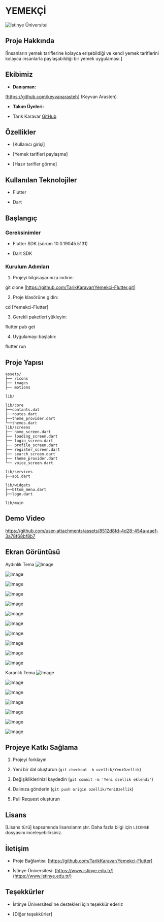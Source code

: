 # YEMEKÇİ

![İstinye Üniversitei](https://www.unitededucation.com/linklogoch/istinye-university-logo.png)

 ## Proje Hakkında

[İnsanların yemek tariflerine kolayca erişebildiği ve kendi yemek tariflerini kolayca insanlarla paylaşabildiği bir yemek uygulaması.]

## Ekibimiz

-   **Danışman:**  
   
   [https://github.com/keyvanarasteh] (Keyvan Arasteh)
    
-   **Takım Üyeleri:**
    
-   Tarık Karavar [GitHub](https://github.com/TarikKaravar)
    

## Özellikler
    
-   [Kullanıcı girişi]
    
-   [Yemek tarifleri paylaşma]

-   [Hazır tarifler görme]
    

## Kullanılan Teknolojiler

-   Flutter
    
-   Dart
    
## Başlangıç


### Gereksinimler

- Flutter SDK (sürüm 10.0.19045.5131)

- Dart SDK


### Kurulum Adımları

1.  Projeyi bilgisayarınıza indirin:

git  clone [https://github.com/TarikKaravar/Yemekci-Flutter.git]

2.  Proje klasörüne gidin:

cd [Yemekci-Flutter]

3.  Gerekli paketleri yükleyin:

flutter  pub  get

4.  Uygulamayı başlatın:

flutter  run

## Proje Yapısı

```
assets/
├── /icons 
├── images 
├── motions 

lib/

lib/core
├──contants.dat
├──routes.dart
├──theme_provider.dart
└──themes.dart
lib/screens
├── home_screen.dart
├── loading_screen.dart
├── login_screen.dart
├── profile_screen.dart
├── register_screen.dart
├── search_screen.dart
├── theme_provider.dart
└── voice_screen.dart

lib/services
├──api.dart

lib/widgets
├──bttom_menu.dart
├──logo.dart

lib/main
```
## Demo Video
https://github.com/user-attachments/assets/8512d8fd-4d28-454a-aaef-3a78f68bf8b7

## Ekran Görüntüsü


Aydınlık Tema
![Image](https://github.com/user-attachments/assets/2ac4bddd-e71b-4094-84e5-f894003254c2)

![Image](https://github.com/user-attachments/assets/8ead0a1f-aea7-44d6-a168-ce80258ec808)

![Image](https://github.com/user-attachments/assets/93d24211-50e9-4470-8181-a982006b35f1)

![Image](https://github.com/user-attachments/assets/c1b3591a-0719-4b44-8930-e456ed475722)

![Image](https://github.com/user-attachments/assets/50d9a0cd-9a42-42ac-a7dc-8dc0192a8dca)

![Image](https://github.com/user-attachments/assets/dbed4c81-5b2a-446f-8682-7ac04f011192)

![Image](https://github.com/user-attachments/assets/9084a2ef-c98c-42b7-a4ed-7c6e4c06f7ed)

![Image](https://github.com/user-attachments/assets/ab9215b3-9144-426e-a094-d722d79043e5)

![Image](https://github.com/user-attachments/assets/810bf0cd-db58-45c3-aa51-9a9de9639fdf)

![Image](https://github.com/user-attachments/assets/e81d8f7b-db23-401a-84d2-547ff4d7ea0d)

![Image](https://github.com/user-attachments/assets/0c2cc5af-1302-4a1e-82f5-547be24c95e6)


Karanlık Tema
![Image](https://github.com/user-attachments/assets/07f92808-df68-4537-814b-08e2db8fb677)

![Image](https://github.com/user-attachments/assets/4252a563-36b4-405d-be77-0aac573cfe8f)

![Image](https://github.com/user-attachments/assets/7500f7a2-2abe-4a84-957f-7b27f927fcb0)

![Image](https://github.com/user-attachments/assets/6f19cca5-bcae-4f79-bf16-2fc5e149ce82)

![Image](https://github.com/user-attachments/assets/81bb23a8-60a0-4d6c-83d7-d2c89d932843)

![Image](https://github.com/user-attachments/assets/473fe181-5f0d-45f8-8d58-2155f9122fef)

![Image](https://github.com/user-attachments/assets/b27a056d-e4a9-4440-bfcd-9a1970f24e56)



## Projeye Katkı Sağlama

1.  Projeyi forklayın
    
2.  Yeni bir dal oluşturun (`git checkout -b ozellik/YeniOzellik`)
    
3.  Değişikliklerinizi kaydedin (`git commit -m 'Yeni özellik eklendi'`)
    
4.  Dalınıza gönderin (`git push origin ozellik/YeniOzellik`)
    
5.  Pull Request oluşturun
    

## Lisans

[Lisans türü] kapsamında lisanslanmıştır. Daha fazla bilgi için  `LICENSE`  dosyasını inceleyebilirsiniz.

## İletişim

-   Proje Bağlantısı: [https://github.com/TarikKaravar/Yemekci-Flutter]
    
-   İstinye Üniversitesi:  [https://www.istinye.edu.tr/](https://www.istinye.edu.tr/)
    

## Teşekkürler

-   İstinye Üniversitesi'ne destekleri için teşekkür ederiz
    
-   [Diğer teşekkürler]